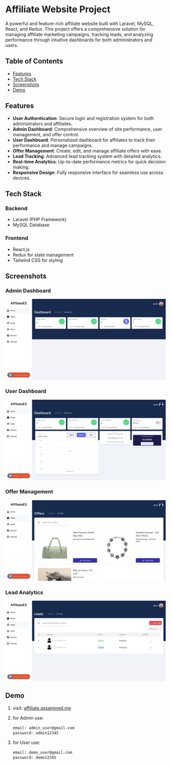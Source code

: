 # Affiliate Website Project

A powerful and feature-rich affiliate website built with Laravel, MySQL, React, and Redux. This project offers a comprehensive solution for managing affiliate marketing campaigns, tracking leads, and analyzing performance through intuitive dashboards for both administrators and users.

## Table of Contents

- [Features](#features)
- [Tech Stack](#tech-stack)
- [Screenshots](#screenshots)
- [Demo](#demo)

## Features

- **User Authentication**: Secure login and registration system for both administrators and affiliates.
- **Admin Dashboard**: Comprehensive overview of site performance, user management, and offer control.
- **User Dashboard**: Personalized dashboard for affiliates to track their performance and manage campaigns.
- **Offer Management**: Create, edit, and manage affiliate offers with ease.
- **Lead Tracking**: Advanced lead tracking system with detailed analytics.
- **Real-time Analytics**: Up-to-date performance metrics for quick decision making.
- **Responsive Design**: Fully responsive interface for seamless use across devices.

## Tech Stack

### Backend
- Laravel (PHP Framework)
- MySQL Database

### Frontend
- React.js
- Redux for state management
- Tailwind CSS for styling

## Screenshots

### Admin Dashboard
![Admin Dashboard](./screenshots/analytics.png)

### User Dashboard
![User Dashboard](./screenshots/dashboard.png)

### Offer Management
![Offer Management](./screenshots/offers.png)

### Lead Analytics
![Lead Analytics](./screenshots/leads.png)


## Demo

1. visit: 
   [affiliate.assanimed.me](http://affiliate.assanimed.me)
   

2. for Admin use:
   ```
   email: admin_user@gmail.com
   password: admin12345
   ```
2. for User use:
   ```
   email: demo_user@gmail.com
   password: demo12345
   ```

